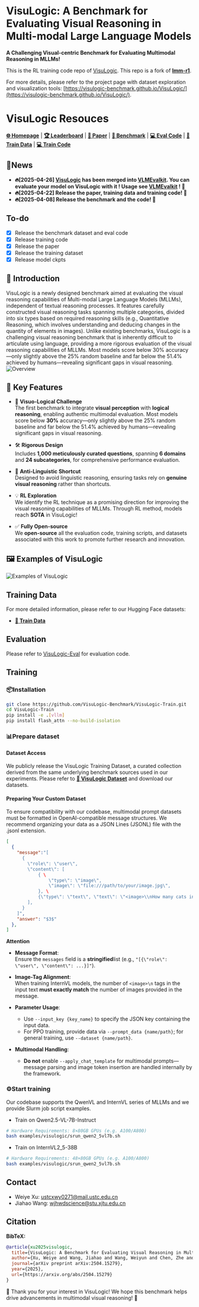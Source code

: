 # VisuLogic: A Benchmark for Evaluating Visual Reasoning in Multi-modal Large Language Models

**A Challenging Visual-centric Benchmark for Evaluating Multimodal Reasoning in MLLMs!**

This is the RL training code repo of [VisuLogic](https://visulogic-benchmark.github.io/VisuLogic). This repo is a fork of [**lmm-r1**](https://github.com/TideDra/lmm-r1).

For more details, please refer to the project page with dataset exploration and visualization tools: [https://visulogic-benchmark.github.io/VisuLogic/](https://visulogic-benchmark.github.io/VisuLogic/).

# VisuLogic Resouces

[**🌐 Homepage**](https://visulogic-benchmark.github.io/VisuLogic) | [**🏆 Leaderboard**](https://visulogic-benchmark.github.io/VisuLogic/) | [**📖 Paper**](http://arxiv.org/abs/2504.15279) | [**🤗 Benchmark**](https://huggingface.co/datasets/VisuLogic/VisuLogic) | [**💻 Eval Code**](https://github.com/VisuLogic-Benchmark/VisuLogic-Eval) | [**🤗 Train Data**](https://huggingface.co/datasets/VisuLogic/VisuLogic-Train) | [**💻 Train Code**](https://github.com/VisuLogic-Benchmark/VisuLogic-Train)


## 🔔News
- **🔥[2025-04-26] [VisuLogic](https://github.com/open-compass/VLMEvalKit/pull/944) has been merged into [VLMEvalkit](https://github.com/OpenCompass/VLMEvalkit). You can evaluate your model on VisuLogic with it ! Usage see [VLMEvalkit](https://github.com/open-compass/VLMEvalKit/blob/main/docs/en/Quickstart.md) ! 🚀** 
- **🔥[2025-04-22] Release the paper, training data and training code! 🚀**
- **🔥[2025-04-08] Release the benchmark and the code! 🚀**
## To-do
- [x] Release the benchmark dataset and eval code
- [x] Release training code
- [x] Release the paper
- [x] Release the training dataset
- [x] Release model ckpts

## 📖 Introduction
VisuLogic is a newly designed benchmark aimed at evaluating the visual reasoning capabilities of Multi-modal Large Language Models (MLLMs), independent of textual reasoning processes. It features carefully constructed visual reasoning tasks spanning multiple categories, divided into six types based on required reasoning skills (e.g., Quantitative Reasoning, which involves understanding and deducing changes in the quantity of elements in images). Unlike existing benchmarks, VisuLogic is a challenging visual reasoning benchmark that is inherently difficult to articulate using language, providing a more rigorous evaluation of the visual reasoning capabilities of MLLMs. Most models score below 30\% accuracy—only slightly above the 25\% random baseline and far below the 51.4\% achieved by humans—revealing significant gaps in visual reasoning.
![Overview](assets/overview4.png)

## 🌟 Key Features

- 🚀 **Visuo-Logical Challenge**  
  The first benchmark to integrate **visual perception** with **logical reasoning**, enabling authentic multimodal evaluation. Most models score below **30%** accuracy—only slightly above the 25% random baseline and far below the 51.4% achieved by humans—revealing significant gaps in visual reasoning.
  
- 🛠️ **Rigorous Design**  
  Includes **1,000 meticulously curated questions**, spanning **6 domains** and **24 subcategories**, for comprehensive performance evaluation.
  
- 📝 **Anti-Linguistic Shortcut**  
  Designed to avoid linguistic reasoning, ensuring tasks rely on **genuine visual reasoning** rather than shortcuts.

- 💡 **RL Exploration**  
  We identify the  RL technique as a promising direction for improving the visual reasoning capabilities of MLLMs. Through RL method, models reach **SOTA** in VisuLogic!

- ✅ **Fully Open-source**  
  We **open-source** all the evaluation code, training scripts, and datasets associated with this work to promote further research and innovation.

## 🖼️  Examples of VisuLogic
![Examples of VisuLogic](assets/examples_in_benchmarks.png)

## Training Data

For more detailed information, please refer to our Hugging Face datasets:

- [**🤗 Train Data**](https://huggingface.co/datasets/VisuLogic/VisuLogic-Train) 

## Evaluation
Please refer to [VisuLogic-Eval](https://github.com/VisuLogic-Benchmark/VisuLogic-Eval.git) for evaluation code.

## Training
### 📦Installation
```bash
git clone https://github.com/VisuLogic-Benchmark/VisuLogic-Train.git
cd VisuLogic-Train
pip install -e .[vllm]
pip install flash_attn --no-build-isolation
```
### 📊Prepare dataset
#### Dataset Access
We publicly release the ​​VisuLogic Training Dataset​​, a curated collection derived from the same underlying benchmark sources used in our experiments. Please refer to [**🤗 VisuLogic Dataset**](https://huggingface.co/datasets/VisuLogic/VisuLogic-Train) and download our datasets.
#### Preparing Your Custom Dataset
To ensure compatibility with our codebase, multimodal prompt datasets must be formatted in OpenAI-compatible message structures. We recommend organizing your data as a JSON Lines (JSONL) file with the .jsonl extension.
```json
[
  {
    "message":"[
      {
        \"role\": \"user\",
        \"content\": [
            { \
                \"type\": \"image\",
                \"image\": \"file:///path/to/your/image.jpg\",
            }, \
            {\"type\": \"text\", \"text\": \"<image>\\nHow many cats in the image?\"},
        ],
      }
    ]",
    "answer": "$3$"
  },
]
```
**Attention**
- ​**​Message Format​**​:  
  Ensure the `messages` field is a ​**​stringified​**​ list (e.g., `"[{\"role\": \"user\", \"content\": ...}]"`).

- ​**​Image-Tag Alignment​**​:  
  When training InternVL models, the number of `<image>\n` tags in the input text ​**​must exactly match​**​ the number of images provided in the message.

- ​**​Parameter Usage​**​:  
  - Use `--input_key {key_name}` to specify the JSON key containing the input data.  
  - For PPO training, provide data via `--prompt_data {name/path}`; for general training, use `--dataset {name/path}`.

- ​**​Multimodal Handling​**​:  
  - ​**​Do not​**​ enable `--apply_chat_template` for multimodal prompts—message parsing and image token insertion are handled internally by the framework.

### ⚙️Start training

Our codebase supports the QwenVL​​ and ​​InternVL​​ series of MLLMs and we provide Slurm job script examples.
- Train on Qwen2.5-VL-7B-Instruct
```bash
# Hardware Requirements: 8×80GB GPUs (e.g. A100/A800)
bash examples/visulogic/srun_qwen2_5vl7b.sh
```

- Train on InternVL2_5-38B
```bash
# Hardware Requirements: 48×80GB GPUs (e.g. A100/A800)
bash examples/visulogic/srun_qwen2_5vl7b.sh
```

## Contact
- Weiye Xu: ustcxwy0271@mail.ustc.edu.cn
- Jiahao Wang: wjhwdscience@stu.xjtu.edu.cn


## Citation

**BibTeX:**
```bibtex
@article{xu2025visulogic,
  title={VisuLogic: A Benchmark for Evaluating Visual Reasoning in Multi-modal Large Language Models},
  author={Xu, Weiye and Wang, Jiahao and Wang, Weiyun and Chen, Zhe and Zhou, Wengang and Yang, Aijun and Lu, Lewei and Li, Houqiang and Wang, Xiaohua and Zhu, Xizhou and Wang, Wenhai and Dai, Jifeng and Zhu, Jinguo},
  journal={arXiv preprint arXiv:2504.15279},
  year={2025},
  url={https://arxiv.org/abs/2504.15279}
}
```
🎉 Thank you for your interest in VisuLogic! We hope this benchmark helps drive advancements in multimodal visual reasoning! 🚀
